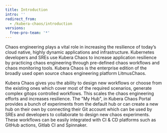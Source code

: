 ```yaml
---
title: Introduction
intro: ''
redirect_from:
  - /kubera-chaos/introduction
versions:
  free-pro-team: '*'
---
```





Chaos engineering plays a vital role in increasing the resilience of today’s  cloud native, highly dynamic applications and infrastructure. 
Kubernetes developers and SREs use Kubera Chaos to increase application resilience by practicing chaos engineering through pre-defined chaos workflows and chaos monitoring tools. 
Kubera Chaos is the enterprise edition of the broadly used open source chaos engineering platform LitmusChaos.

Kubera Chaos gives you the ability to design new workflows or choose from the existing ones which cover most of the required scenarios, generate complex gitops controlled workflows.   This scales the chaos engineering efforts and increases resilience. 
The "My Hub", in Kubera Chaos Portal provides a bunch of experiments from the default hub or can create a new hub on their own by connecting their Git account which can be used by SREs and developers to collaborate to design new chaos experiments. These workflows can be easily integrated with CI & CD platforms such as GitHub actions, Gitlab CI and Spinnaker.

